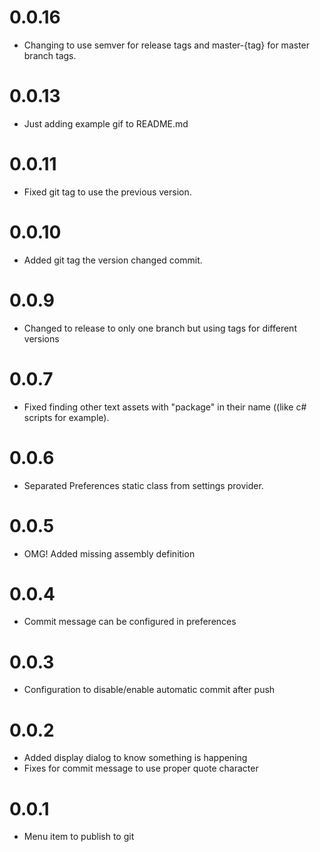 # 0.0.16

- Changing to use semver for release tags and master-{tag} for master branch tags.

# 0.0.13

- Just adding example gif to README.md

# 0.0.11

- Fixed git tag to use the previous version.

# 0.0.10

- Added git tag the version changed commit. 

# 0.0.9

- Changed to release to only one branch but using tags for different versions

# 0.0.7

- Fixed finding other text assets with "package" in their name ((like c# scripts for example).

# 0.0.6

- Separated Preferences static class from settings provider.

# 0.0.5

- OMG! Added missing assembly definition

# 0.0.4

- Commit message can be configured in preferences

# 0.0.3

- Configuration to disable/enable automatic commit after push

# 0.0.2

- Added display dialog to know something is happening
- Fixes for commit message to use proper quote character

# 0.0.1

- Menu item to publish to git